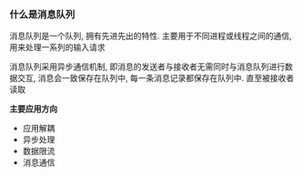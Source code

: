### 什么是消息队列

消息队列是一个队列, 拥有先进先出的特性. 主要用于不同进程或线程之间的通信, 用来处理一系列的输入请求

消息队列采用异步通信机制, 即消息的发送者与接收者无需同时与消息队列进行数据交互, 消息会一致保存在队列中, 每一条消息记录都保存在队列中. 直至被接收者读取

**主要应用方向**

- 应用解耦 
- 异步处理
- 数据限流
- 消息通信





